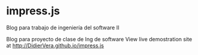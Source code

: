 # impress.js
Blog para trabajo de ingeniería del software II 

Blog para proyecto de clase de Ing de software
View live demostration site at http://DidierVera.github.io/impress.js
